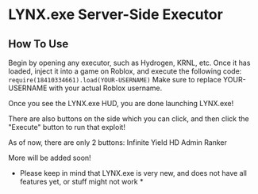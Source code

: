 # LYNX.exe Server-Side Executor

## How To Use
Begin by opening any executor, such as Hydrogen, KRNL, etc. Once it has loaded, inject it into a game on Roblox, and execute the following code:
```require(18410334661).load(YOUR-USERNAME)```
Make sure to replace YOUR-USERNAME with your actual Roblox username.

Once you see the LYNX.exe HUD, you are done launching LYNX.exe!

There are also buttons on the side which you can click, and then click the "Execute" button to run that exploit!

As of now, there are only 2 buttons:
Infinite Yield
HD Admin Ranker

More will be added soon!

* Please keep in mind that LYNX.exe is very new, and does not have all features yet, or stuff might not work *

